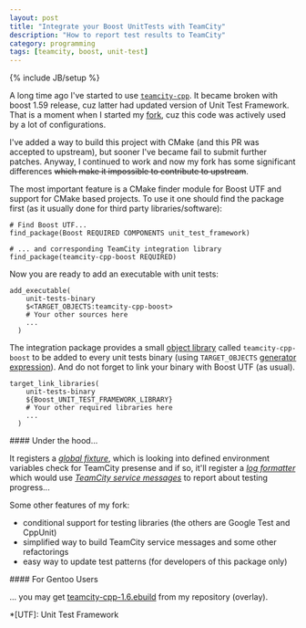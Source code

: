 ```yaml
---
layout: post
title: "Integrate your Boost UnitTests with TeamCity"
description: "How to report test results to TeamCity"
category: programming
tags: [teamcity, boost, unit-test]
---
```

{% include JB/setup %}

A long time ago I've started to use [`teamcity-cpp`][official]. It became broken with boost 1.59 release, cuz latter
had updated version of Unit Test Framework. That is a moment when I started my [fork][my-fork], 
cuz this code was actively used by a lot of configurations.

I've added a way to build this project with CMake (and this PR was accepted to upstream), but sooner I've became fail to submit further patches.
Anyway, I continued to work and now my fork has some significant differences <del>which make it impossible to contribute to upstream</del>.

The most important feature is a CMake finder module for Boost UTF and support for CMake based projects. To use it one should find the package
first (as it usually done for third party libraries/software):

    # Find Boost UTF...
    find_package(Boost REQUIRED COMPONENTS unit_test_framework)

    # ... and corresponding TeamCity integration library
    find_package(teamcity-cpp-boost REQUIRED)

Now you are ready to add an executable with unit tests:

    add_executable(
        unit-tests-binary
        $<TARGET_OBJECTS:teamcity-cpp-boost>
        # Your other sources here
        ...
      )

The integration package provides a small [object library][cmake-obj-lib] called `teamcity-cpp-boost` to be added to every unit tests binary
(using `TARGET_OBJECTS` [generator expression][ge]). And do not forget to link your binary with Boost UTF (as usual).

    target_link_libraries(
        unit-tests-binary
        ${Boost_UNIT_TEST_FRAMEWORK_LIBRARY}
        # Your other required libraries here
        ...
      )

<div class="alert alert-info" markdown="1">
#### Under the hood...

It registers a [_global fixture_][gf], which is looking into defined environment variables check for TeamCity presense
and if so, it'll register a [_log formatter_][lf] which would use [_TeamCity service messages_][tc-srv-msg] to report
about testing progress...
</div>

Some other features of my fork:

* conditional support for testing libraries (the others are Google Test and CppUnit)
* simplified way to build TeamCity service messages and some other refactorings
* easy way to update test patterns (for developers of this package only)

<div class="alert alert-success" markdown="1">
#### For Gentoo Users

… you may get [teamcity-cpp-1.6.ebuild][ebuild] from my repository (overlay).
</div>


[official]: https://github.com/JetBrains/teamcity-cpp
[my-fork]: https://github.com/zaufi/teamcity-cpp
[cmake-obj-lib]: https://cmake.org/cmake/help/v3.4/command/add_library.html#object-libraries
[ge]: https://cmake.org/cmake/help/v3.4/manual/cmake-generator-expressions.7.html#informational-expressions
[gf]: http://www.boost.org/doc/libs/1_60_0/libs/test/doc/html/boost_test/utf_reference/test_org_reference/test_org_boost_global_fixture.html
[lf]: http://www.boost.org/doc/libs/1_60_0/libs/test/doc/html/boost/unit_test/unit_test_log_formatter.html
[tc-srv-msg]: https://confluence.jetbrains.com/display/TCD9/Build+Script+Interaction+with+TeamCity
[ebuild]: https://github.com/zaufi/zaufi-overlay/blob/master/dev-cpp/teamcity-cpp/teamcity-cpp-1.6.ebuild

*[UTF]: Unit Test Framework

